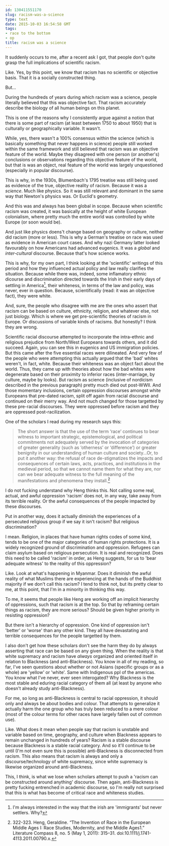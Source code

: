 ```yaml
---
id: 130411551170
slug: racism-was-a-science
type: text
date: 2015-10-03 16:54:58 GMT
tags:
- race to the bottom
- op
title: racism was a science
---
```

It suddenly occurs to me, after a recent ask I got, that people don't quite grasp the full implications of scientific racism.

Like. Yes, by this point, we know that racism has no scientific or objective basis. That it is a socially constructed thing.

But...

During the hundreds of years during which racism was a science, people literally believed that this was objective fact. That racism accurately describe the biology of all human beings on this planet. 

This is one of the reasons why I consistently argue against a notion that there is some part of racism (at least between 1750 to about 1950) that is culturally or geographically variable. It wasn't.

While, yes, there wasn't a 100% consensus within the science (which is basically something that never happens in science) people still worked within the same framework and still believed that racism was an objective feature of the world. Maybe they disagreed with one person (or another's) conclusions or observations regarding this objective feature of the world, but that is was an object, real feature of the world was largely unquestioned (especially in popular discourse).

This is why, in the 1930s, Blumenbach's 1795 treatise was still being used as evidence of the true, objective reality of racism. Because it was a _science_. Much like physics. So it was still relevant and dominant in the same way that Newton's physics was. Or Euclid's geometry.

And this was and always has been global in scope. Because when scientific racism was created, it was basically at the height of white European colonialism, where pretty much the entire world was controlled by white Europe (or soon would be).

And just like physics doens't change based on geography or culture, neither did racism (more or less). This is why a German's treatise on race was used as evidence in American court cases. And why nazi Germany latter looked favourably on how Americans had advanced eugenics. It was a _global_ and _inter-cultural_ discourse. Because that's how science works.

This is why, for my own part, I think looking at the 'scientific' writings of this period and how they influenced actual policy and law really clarifies the situation. Because while there was, indeed, some inflamatory ethnic dicourse and discrimination directed towards the Irish in their early days of settling in America[^1], their whiteness, in terms of the law and policy, was never, ever in question. Because, scientifically (read: it was an objective fact), they were white. 

And, sure, the people who disagree with me are the ones who assert that racism can be based on culture, ethnicity, religion, and whatever else, not just biology. Which is where we get pre-scientific theories of racism in Europe. Or discussions of variable kinds of racisms. But honestly? I think they are wrong.

Scientific racial discourse attempted to incorporate the intra-ethnic and religious prejudice from North/West Europeans towards others, and it did succeed. Again, you can see this in eugenics and US immigration policies. But this came after the five essential races were dilineated. And very few of the people who were attempting this actually argued that the 'bad' whites weren't, in fact, white. Because their whiteness was an object fact about the world. Thus, they came up with theories about how the bad whites were degenerate based on their proximity to inferior races (inter-marriage, by culture, maybe by looks). 
But racism as science (inclusive of nordicism described in the previous paragraph) pretty much died out post-WWII. And those momentary inclusions, certain oppression discourses amongst white Europeans that pre-dated racism, split off again from racial discourse and continued on their merry way. And not much changed for those targetted by these pre-racial discourses. They were oppressed before racism and they are oppressed post-racilization.

One of the scholars I read during my research says this:

> The short answer is that the use of the term ‘race’ continues to bear witness to important strategic, epistemological, and political commitments not adequately served by the invocation of categories of greater generality (such as ‘otherness’ or ‘difference’) or greater benignity in our understanding of human culture and society...Or, to put it another way: the refusal of race de-stigmatizes the impacts and consequences of certain laws, acts, practices, and institutions in the medieval period, so that we cannot name them for what they are, nor can we bear adequate witness to the full meaning of the manifestations and phenomena they install.[^2]

I do not fucking understand why Heng thinks this. Not calling some real, actual, and awful oppression 'racism' does not, in any way, take away from its terrible reality. Or the awful consequences of the people impacted by these discourses.

Put in another way, does it actually diminish the experiences of a persecuted religious group if we say it isn't racism? But religious discrimination? 

I mean. Religion, in places that have human rights codes of some kind, tends to be one of the major categories of human rights protections. It is a widely recognized ground of discrimination and oppression. Refugees can claim asylum based on religious persecution. It is real and recognized. Does this need to be called 'racism' in order, as Heng suggests, for us to 'bear adequate witness' to the reality of this oppression?

Like. Look at what's happening in Myanmar. Does it diminish the awful reality of what Muslims there are experiencing at the hands of the Buddhist majority if we don't call this racism? I tend to think not, but its pretty clear to me, at this point, that I'm in a minority in thinking this way.

To me, it seems that people like Heng are working off an implicit hierarchy of oppressions, such that racism is at the top. So that by reframing certain things as racism, they are more serious? Should be given higher priority in resisting oppression? 

But there isn't a hierarchy of oppression. One kind of oppression isn't 'better' or 'worse' than any other kind. They all have devastating and terrible consequences for the people targetted by them.

I also don't get how these scholars don't see the harm they do by always asserting that race can be based on any given thing. When the reality is that white supremacy and racism have _always_ organized and oriented itself in relation to Blackness (and anti-Blackness). You know in all of my reading, so far, I've seen questions about whether or not Asians (specific groups or as a whole) are 'yellow' or 'white'. Same with Indigenous ppl of the americas. You know what I've never, ever seen interogated? Why Blackness is the most stable and eduring racial category of them all (at least by anyone who doesn't already study anti-Blackness). 

For me, so long as anti-Blackness is central to racial oppression, it should only and always be about bodies and colour. That attempts to generalize it actually harm the one group who has truly been reduced to a mere colour (most of the colour terms for other races have largely fallen out of common use). 

Like. What does it mean when people say that racism is unstable and variable based on time, geography, and culture when Blackness appears to remain unchanged in hundreds of years? Racism is a stable discourse because Blackness is a stable racial category. And so it'll continue to be until (I'm not even sure this is possible) anti-Blackness is disconnected from racism. This also means that racism is always and only a discourse/technology of white supremacy, since white supremacy is likewise organized around anti-Blackness.

This, I think, is what we lose when scholars attempt to push a 'racism can be constructed around anything' discourse. Then again, anti-Blackness is pretty fucking entrenched in academic discourse, so I'm really not surprised that this is what has become of critical race and whiteness studies.

[^1]: I'm always interested in the way that the irish are 'immigrants' but never settlers. Why?

[^2]: 322-323. Heng, Geraldine. “The Invention of Race in the European Middle Ages I: Race Studies, Modernity, and the Middle Ages1.” Literature Compass 8, no. 5 (May 1, 2011): 315–31. doi:10.1111/j.1741-4113.2011.00790.x.